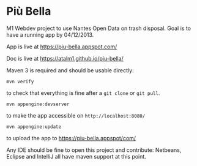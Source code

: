 Più Bella
=========

M1 Webdev project to use Nantes Open Data on trash disposal.
Goal is to have a running app by 04/12/2013.

App is live at https://piu-bella.appspot.com/

Doc is live at https://atalm1.github.io/piu-bella/


Maven 3 is required and should be usable directly:

    mvn verify
to check that everything is fine after a `git clone` or `git pull`.

    mvn appengine:devserver
to make the app accessible on `http://localhost:8080/`

    mvn appengine:update
to upload the app to https://piu-bella.appspot/com/

Any IDE should be fine to open this project and contribute: Netbeans, Eclipse and IntelliJ all have maven support at this point.
